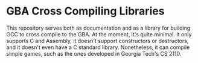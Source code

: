 # GBA Cross Compiling Libraries
This repository serves both as documentation and as a library for building GCC
to cross compile to the GBA. At the moment, it's quite minimal. It only supports
C and Assembly, it doesn't support constructors or destructors, and it doesn't
even have a C standard library. Nonetheless, it can compile simple games, such
as the ones developed in Georgia Tech's CS 2110.
